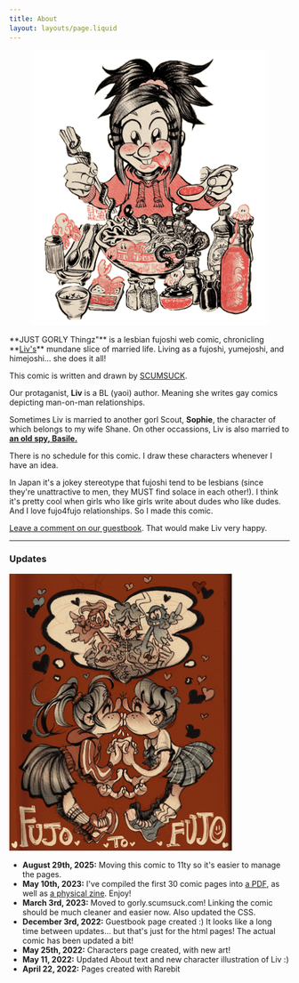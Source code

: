 ```yaml
---
title: About
layout: layouts/page.liquid
---
```

<figure><img src="img/liv-noodles-colorr-sm-t.png" alt="Decorative image of Liv eating noodles" class="leftPic"/></figure>
**JUST GORLY Thingz"** is a lesbian fujoshi web comic, chronicling **<a href="https://scumsuck.com/characters/ollienbasile/liv/">Liv's</a>** mundane slice of married life.  Living as a fujoshi, yumejoshi, and himejoshi... she does it all!</p>

This comic is written and drawn by <a href="https://scumsuck.com/about/">SCUMSUCK</a>. 
            
 Our protaganist, <strong>Liv</strong> is a BL (yaoi) author.  Meaning she writes gay comics depicting man-on-man relationships. <p> Sometimes Liv is married to another gorl Scout, <strong>Sophie</strong>, the character of which belongs to my wife Shane.  On other occassions, Liv is also married to <strong><a href="https://scumsuck.com/characters/ollienbasile/basile/">an old spy, Basile.</a></strong>          
               
There is no schedule for this comic.  I draw these characters whenever I have an idea.

In Japan it's a jokey stereotype that fujoshi tend to be lesbians (since they're unattractive to men, they MUST find solace in each other!).  I think it's pretty cool when girls who like girls write about dudes who like dudes.  And I love fujo4fujo relationships.  So I made this comic.

<a href="/guestbook.html">Leave a comment on our guestbook</a>.  That would make Liv very happy.
<hr class="dotted">

### Updates

<img src="/img/characters/characters.png" alt="Liv and Sophie kissing while thinking of pinching of Basile's nipples" class="rightFloat clearfix" width="400px">

 - **August 29th, 2025:** Moving this comic to 11ty so it's easier to manage the pages.
 - **May 10th, 2023:** I've compiled the first 30 comic pages into <a href="https://store.scumsuck.com/products/Just-Gorly-Thingz-Digtal-PDF-zine-p551750089">a PDF</a>, as well as <a href="https://store.scumsuck.com/products/Just-Gorly-Thingz-a-lesbian-fujoshi-comic-zine-p551752573">a physical zine</a>.  Enjoy!
 - **March 3rd, 2023:** Moved to gorly.scumsuck.com!  Linking the comic should be much cleaner and easier now.  Also updated the CSS.
 - **December 3rd, 2022:** Guestbook page created :)  It looks like a long time between updates... but that's just for the html pages!  The actual comic has been updated a bit!
 - **May 25th, 2022:** Characters page created, with new art!
 - **May 11, 2022:** Updated About text and new character illustration of Liv :)      
 - **April 22, 2022:** Pages created with Rarebit


      